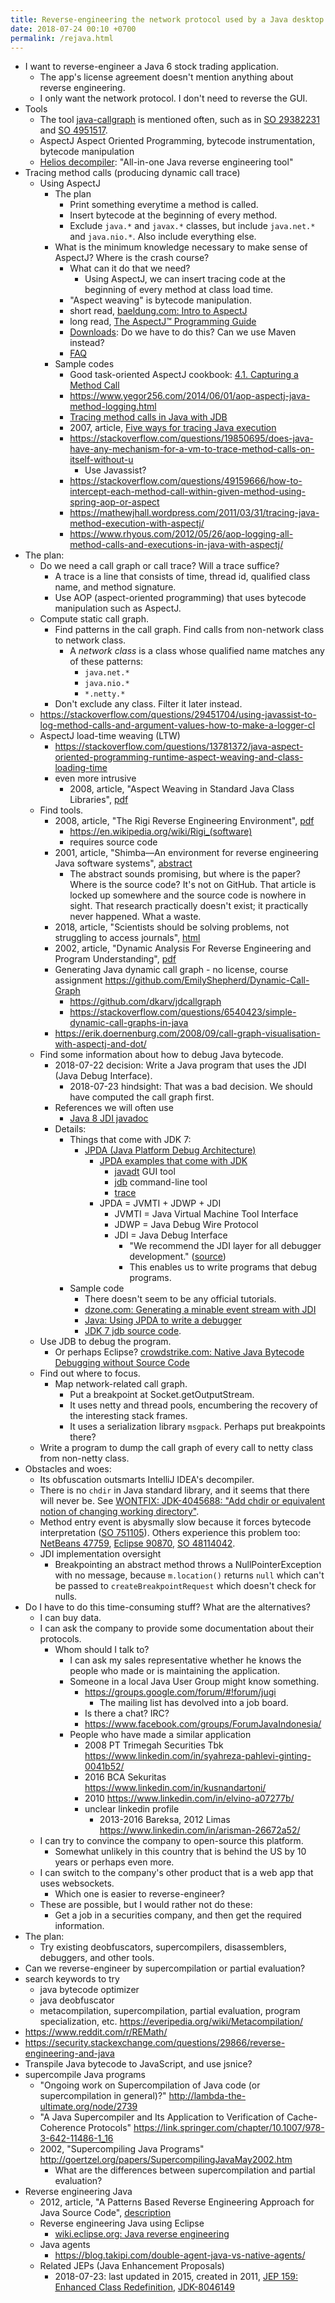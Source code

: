 ```yaml
---
title: Reverse-engineering the network protocol used by a Java desktop application
date: 2018-07-24 00:10 +0700
permalink: /rejava.html
---
```


- I want to reverse-engineer a Java 6 stock trading application.
    - The app's license agreement doesn't mention anything about reverse engineering.
    - I only want the network protocol.
    I don't need to reverse the GUI.
- Tools
    - The tool [java-callgraph](https://github.com/gousiosg/java-callgraph) is mentioned often,
    such as in [SO 29382231](https://stackoverflow.com/questions/29382231/how-do-i-trace-methods-calls-in-java)
    and [SO 4951517](https://stackoverflow.com/questions/4951517/static-analysis-of-java-call-graph).
    - AspectJ Aspect Oriented Programming, bytecode instrumentation, bytecode manipulation
    - [Helios decompiler](https://github.com/helios-decompiler/standalone-app): "All-in-one Java reverse engineering tool"
- Tracing method calls (producing dynamic call trace)
    - Using AspectJ
        - The plan
            - Print something everytime a method is called.
            - Insert bytecode at the beginning of every method.
            - Exclude `java.*` and `javax.*` classes, but include `java.net.*` and `java.nio.*`.
            Also include everything else.
        - What is the minimum knowledge necessary to make sense of AspectJ?
        Where is the crash course?
            - What can it do that we need?
                - Using AspectJ, we can insert tracing code at the beginning of every method at class load time.
            - "Aspect weaving" is bytecode manipulation.
            - short read, [baeldung.com: Intro to AspectJ](http://www.baeldung.com/aspectj)
            - long read, [The AspectJ™ Programming Guide](https://www.eclipse.org/aspectj/doc/next/progguide/index.html)
            - [Downloads](https://www.eclipse.org/aspectj/downloads.php): Do we have to do this? Can we use Maven instead?
            - [FAQ](https://www.eclipse.org/aspectj/doc/released/faq.php)
        - Sample codes
            - Good task-oriented AspectJ cookbook: [4.1. Capturing a Method Call](https://www.safaribooksonline.com/library/view/aspectj-cookbook/0596006543/ch04s02.html)
            - https://www.yegor256.com/2014/06/01/aop-aspectj-java-method-logging.html
            - [Tracing method calls in Java with JDB](https://teaspoon-consulting.com/articles/tracing-java-method-calls.html)
            - 2007, article, [Five ways for tracing Java execution](http://blog.zvikico.com/2007/11/five-ways-for-t.html)
            - https://stackoverflow.com/questions/19850695/does-java-have-any-mechanism-for-a-vm-to-trace-method-calls-on-itself-without-u
                - Use Javassist?
            - https://stackoverflow.com/questions/49159666/how-to-intercept-each-method-call-within-given-method-using-spring-aop-or-aspect
            - https://mathewjhall.wordpress.com/2011/03/31/tracing-java-method-execution-with-aspectj/
            - https://www.rhyous.com/2012/05/26/aop-logging-all-method-calls-and-executions-in-java-with-aspectj/
- The plan:
    - Do we need a call graph or call trace?
    Will a trace suffice?
        - A trace is a line that consists of time, thread id, qualified class name, and method signature.
        - Use AOP (aspect-oriented programming) that uses bytecode manipulation such as AspectJ.
    - Compute static call graph.
        - Find patterns in the call graph.
        Find calls from non-network class to network class.
            - A *network class* is a class whose qualified name matches any of these patterns:
                - `java.net.*`
                - `java.nio.*`
                - `*.netty.*`
        - Don't exclude any class.
        Filter it later instead.
    - https://stackoverflow.com/questions/29451704/using-javassist-to-log-method-calls-and-argument-values-how-to-make-a-logger-cl
    - AspectJ load-time weaving (LTW)
        - https://stackoverflow.com/questions/13781372/java-aspect-oriented-programming-runtime-aspect-weaving-and-class-loading-time
        - even more intrusive
            - 2008, article, "Aspect Weaving in Standard Java Class Libraries", [pdf](http://www.inf.usi.ch/faculty/binder/documents/pppj08.pdf)
    - Find tools.
        - 2008, article, "The Rigi Reverse Engineering Environment", [pdf](https://www.rose-hulman.edu/class/cs/csse575/Resources/rigi-wasdett2008-paper06.pdf)
            - https://en.wikipedia.org/wiki/Rigi_(software)
            - requires source code
        - 2001, article, "Shimba—An environment for reverse engineering Java software systems", [abstract](https://www.researchgate.net/publication/220280416_Shimba-An_environment_for_reverse_engineering_Java_software_systems)
            - The abstract sounds promising, but where is the paper?
            Where is the source code?
            It's not on GitHub.
            That article is locked up somewhere and the source code is nowhere in sight.
            That research practically doesn't exist; it practically never happened.
            What a waste.
        - 2018, article, "Scientists should be solving problems, not struggling to access journals", [html](https://www.theguardian.com/higher-education-network/2018/may/21/scientists-access-journals-researcher-article)
        - 2002, article, "Dynamic Analysis For Reverse Engineering and Program Understanding", [pdf](http://citeseerx.ist.psu.edu/viewdoc/download?doi=10.1.1.302.1091&rep=rep1&type=pdf)
        - Generating Java dynamic call graph - no license, course assignment https://github.com/EmilyShepherd/Dynamic-Call-Graph
            - https://github.com/dkarv/jdcallgraph
            - https://stackoverflow.com/questions/6540423/simple-dynamic-call-graphs-in-java
        - https://erik.doernenburg.com/2008/09/call-graph-visualisation-with-aspectj-and-dot/
    - Find some information about how to debug Java bytecode.
        - 2018-07-22 decision: Write a Java program that uses the JDI (Java Debug Interface).
            - 2018-07-23 hindsight: That was a bad decision.
            We should have computed the call graph first.
        - References we will often use
            - [Java 8 JDI javadoc](https://docs.oracle.com/javase/8/docs/jdk/api/jpda/jdi/index.html)
        - Details:
            - Things that come with JDK 7:
                - [JPDA (Java Platform Debug Architecture)](https://docs.oracle.com/javase/7/docs/technotes/guides/jpda/index.html)
                    - [JPDA examples that come with JDK](https://docs.oracle.com/javase/7/docs/technotes/guides/jpda/examples.html)
                        - [javadt](https://docs.oracle.com/javase/7/docs/technotes/guides/jpda/javadt.html) GUI tool
                        - [jdb](https://docs.oracle.com/javase/7/docs/technotes/tools/windows/jdb.html) command-line tool
                        - [trace](https://docs.oracle.com/javase/7/docs/technotes/guides/jpda/trace.html)
                    - JPDA = JVMTI + JDWP + JDI
                        - JVMTI = Java Virtual Machine Tool Interface
                        - JDWP = Java Debug Wire Protocol
                        - JDI = Java Debug Interface
                            - "We recommend the JDI layer for all debugger development." ([source](https://docs.oracle.com/javase/7/docs/technotes/guides/jpda/architecture.html#jdi))
                            - This enables us to write programs that debug programs.
            - Sample code
                - There doesn't seem to be any official tutorials.
                - [dzone.com: Generating a minable event stream with JDI](https://dzone.com/articles/generating-minable-event)
                - [Java: Using JPDA to write a debugger](http://illegalargumentexception.blogspot.com/2009/03/java-using-jpda-to-write-debugger.html)
                - [JDK 7 jdb source code](https://github.com/openjdk-mirror/jdk7u-jdk/blob/master/src/share/classes/com/sun/tools/example/debug/tty/TTY.java).
    - Use JDB to debug the program.
        - Or perhaps Eclipse? [crowdstrike.com: Native Java Bytecode Debugging without Source Code](https://www.crowdstrike.com/blog/native-java-bytecode-debugging-without-source-code/)
    - Find out where to focus.
        - Map network-related call graph.
            - Put a breakpoint at Socket.getOutputStream.
            - It uses netty and thread pools, encumbering the recovery of the interesting stack frames.
            - It uses a serialization library `msgpack`. Perhaps put breakpoints there?
    - Write a program to dump the call graph of every call to netty class from non-netty class.
- Obstacles and woes:
    - Its obfuscation outsmarts IntelliJ IDEA's decompiler.
    - There is no `chdir` in Java standard library, and it seems that there will never be.
    See [WONTFIX: JDK-4045688: "Add chdir or equivalent notion of changing working directory"](https://bugs.openjdk.java.net/browse/JDK-4045688).
    - Method entry event is abysmally slow because it forces bytecode interpretation ([SO 751105](https://stackoverflow.com/questions/751105/why-does-the-debugged-program-slow-down-so-much-when-using-method-entry-debuggin/api.stackexchange.com)).
    Others experience this problem too:
    [NetBeans 47759](https://netbeans.org/bugzilla/show_bug.cgi?id=47759),
    [Eclipse 90870](https://bugs.eclipse.org/bugs/show_bug.cgi?id=90870),
    [SO 48114042](https://stackoverflow.com/questions/48114042/jpda-methodentryevent-causing-app-to-run-very-slow).
    - JDI implementation oversight
        - Breakpointing an abstract method throws a NullPointerException with no message, because `m.location()` returns `null` which can't be passed to `createBreakpointRequest` which doesn't check for nulls.
- Do I have to do this time-consuming stuff? What are the alternatives?
    - I can buy data.
    - I can ask the company to provide some documentation about their protocols.
        - Whom should I talk to?
            - I can ask my sales representative whether he knows the people who made or is maintaining the application.
            - Someone in a local Java User Group might know something.
                - https://groups.google.com/forum/#!forum/jugi
                    - The mailing list has devolved into a job board.
                - Is there a chat? IRC?
                - https://www.facebook.com/groups/ForumJavaIndonesia/
            - People who have made a similar application
                - 2008 PT Trimegah Securities Tbk https://www.linkedin.com/in/syahreza-pahlevi-ginting-0041b52/
                - 2016 BCA Sekuritas https://www.linkedin.com/in/kusnandartoni/
                - 2010 https://www.linkedin.com/in/elvino-a07277b/
                - unclear linkedin profile
                    - 2013-2016 Bareksa, 2012 Limas https://www.linkedin.com/in/arisman-26672a52/
    - I can try to convince the company to open-source this platform.
        - Somewhat unlikely in this country that is behind the US by 10 years or perhaps even more.
    - I can switch to the company's other product that is a web app that uses websockets.
        - Which one is easier to reverse-engineer?
    - These are possible, but I would rather not do these:
        - Get a job in a securities company, and then get the required information.
- The plan:
    - Try existing deobfuscators, supercompilers, disassemblers, debuggers, and other tools.
- Can we reverse-engineer by supercompilation or partial evaluation?
- search keywords to try
    - java bytecode optimizer
    - java deobfuscator
    - metacompilation, supercompilation, partial evaluation, program specialization, etc. https://everipedia.org/wiki/Metacompilation/
- https://www.reddit.com/r/REMath/
- https://security.stackexchange.com/questions/29866/reverse-engineering-and-java
- Transpile Java bytecode to JavaScript, and use jsnice?
- supercompile Java programs
    - "Ongoing work on Supercompilation of Java code (or supercompilation in general)?" http://lambda-the-ultimate.org/node/2739
    - "A Java Supercompiler and Its Application to Verification of Cache-Coherence Protocols" https://link.springer.com/chapter/10.1007/978-3-642-11486-1_16
    - 2002, "Supercompiling Java Programs" http://goertzel.org/papers/SupercompilingJavaMay2002.htm
        - What are the differences between supercompilation and partial evaluation?
- Reverse engineering Java
    - 2012, article, "A Patterns Based Reverse Engineering Approach for Java Source Code", [description](https://www.researchgate.net/publication/261391889_A_Patterns_Based_Reverse_Engineering_Approach_for_Java_Source_Code)
    - Reverse engineering Java using Eclipse
        - [wiki.eclipse.org: Java reverse engineering](https://wiki.eclipse.org/Java_reverse_engineering)
    - Java agents
        - https://blog.takipi.com/double-agent-java-vs-native-agents/
    - Related JEPs (Java Enhancement Proposals)
        - 2018-07-23: last updated in 2015, created in 2011, [JEP 159: Enhanced Class Redefinition](http://openjdk.java.net/jeps/159), [JDK-8046149](https://bugs.openjdk.java.net/browse/JDK-8046149)
